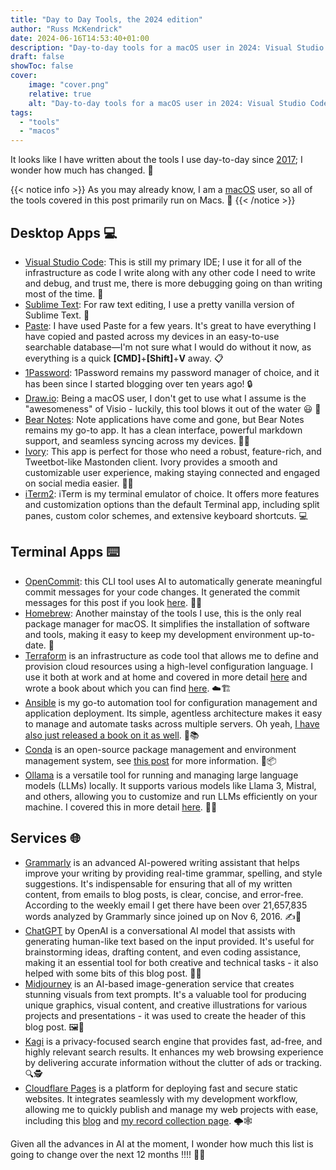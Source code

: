 ```yaml
---
title: "Day to Day Tools, the 2024 edition"
author: "Russ McKendrick"
date: 2024-06-16T14:53:40+01:00
description: "Day-to-day tools for a macOS user in 2024: Visual Studio Code, Sublime Text, Paste, 1Password, and more. Discover essential desktop, terminal, and online services for productivity."
draft: false
showToc: false
cover:
    image: "cover.png"
    relative: true
    alt: "Day-to-day tools for a macOS user in 2024: Visual Studio Code, Sublime Text, Paste, 1Password, and more. Discover essential desktop, terminal, and online services for productivity."
tags:
  - "tools"
  - "macos"
---
```


It looks like I have written about the tools I use day-to-day since [2017](/2017/01/05/day-to-day-tools/); I wonder how much has changed. 🤔

{{< notice info >}}
As you may already know, I am a [macOS](/tags/macos/) user, so all of the tools covered in this post primarily run on Macs. 🍎
{{< /notice >}}

## Desktop Apps 💻

- [Visual Studio Code](https://code.visualstudio.com/): This is still my primary IDE; I use it for all of the infrastructure as code I write along with any other code I need to write and debug, and trust me, there is more debugging going on than writing most of the time. 🐛
- [Sublime Text](https://www.sublimetext.com/): For raw text editing, I use a pretty vanilla version of Sublime Text. 📝 
- [Paste](https://pasteapp.io): I have used Paste for a few years. It's great to have everything I have copied and pasted across my devices in an easy-to-use searchable database—I'm not sure what I would do without it now, as everything is a quick **[CMD]**+**[Shift]**+**V** away. 📋
- [1Password](https://1password.com/): 1Password remains my password manager of choice, and it has been since I started blogging over ten years ago! 🔒 
- [Draw.io](https://www.drawio.com/): Being a macOS user, I don't get to use what I assume is the "awesomeness" of Visio - luckily, this tool blows it out of the water 😃 🎨
- [Bear Notes](https://bear.app/): Note applications have come and gone, but Bear Notes remains my go-to app. It has a clean interface, powerful markdown support, and seamless syncing across my devices. 🐻📝 
- [Ivory](https://tapbots.com/ivory/): This app is perfect for those who need a robust, feature-rich, and Tweetbot-like Mastonden client. Ivory provides a smooth and customizable user experience, making staying connected and engaged on social media easier. 🐘💬
- [iTerm2](https://iterm2.com/): iTerm is my terminal emulator of choice. It offers more features and customization options than the default Terminal app, including split panes, custom color schemes, and extensive keyboard shortcuts. 💻

## Terminal Apps ⌨️ 

- [OpenCommit](https://github.com/di-sukharev/opencommit): this CLI tool uses AI to automatically generate meaningful commit messages for your code changes. It generated the commit messages for this post if you look [here](https://github.com/russmckendrick/blog/commits/main/). 🤖💬
- [Homebrew](https://brew.sh/): Another mainstay of the tools I use, this is the only real package manager for macOS. It simplifies the installation of software and tools, making it easy to keep my development environment up-to-date. 🍺  
- [Terraform](https://www.terraform.io/) is an infrastructure as code tool that allows me to define and provision cloud resources using a high-level configuration language. I use it both at work and at home and covered in more detail [here](/tags/terraform/) and wrote a book about which you can find [here](https://www.packtpub.com/product/infrastructure-as-code-for-beginners/9781837631636). ☁️🏗️
- [Ansible](https://www.ansible.com/) is my go-to automation tool for configuration management and application deployment. Its simple, agentless architecture makes it easy to manage and automate tasks across multiple servers. Oh yeah, [I have also just released a book on it as well](https://www.packtpub.com/product/learn-ansible-second-edition/9781835088913). 🤖📚
- [Conda](https://docs.conda.io/) is an open-source package management and environment management system, see [this post](/2024/04/06/conda-for-python-environment-management-on-macos/) for more information. 🐍📦
- [Ollama](https://ollama.com/) is a versatile tool for running and managing large language models (LLMs) locally. It supports various models like Llama 3, Mistral, and others, allowing you to customize and run LLMs efficiently on your machine. I covered this in more detail [here](/2024/03/29/running-llms-locally-with-ollama/). 🦙🧠

## Services 🌐

- [Grammarly](https://www.grammarly.com/) is an advanced AI-powered writing assistant that helps improve your writing by providing real-time grammar, spelling, and style suggestions. It's indispensable for ensuring that all of my written content, from emails to blog posts, is clear, concise, and error-free. According to the weekly email I get there have been over 21,657,835 words analyzed by Grammarly since joined up on Nov 6, 2016. ✍️🤖 
- [ChatGPT](https://www.openai.com/chatgpt) by OpenAI is a conversational AI model that assists with generating human-like text based on the input provided. It's useful for brainstorming ideas, drafting content, and even coding assistance, making it an essential tool for both creative and technical tasks - it also helped with some bits of this blog post. 💬🤖
- [Midjourney](https://www.midjourney.com/) is an AI-based image-generation service that creates stunning visuals from text prompts. It's a valuable tool for producing unique graphics, visual content, and creative illustrations for various projects and presentations - it was used to create the header of this blog post. 🖼️🤖
- [Kagi](https://kagi.com/) is a privacy-focused search engine that provides fast, ad-free, and highly relevant search results. It enhances my web browsing experience by delivering accurate information without the clutter of ads or tracking. 🔍🕵️
- [Cloudflare Pages](https://pages.cloudflare.com/) is a platform for deploying fast and secure static websites. It integrates seamlessly with my development workflow, allowing me to quickly publish and manage my web projects with ease, including this [blog](/) and [my record collection page](https://www.mckendrick.rocks/). 🌩️🕸️

Given all the advances in AI at the moment, I wonder how much this list is going to change over the next 12 months !!!! 🤯🔮
